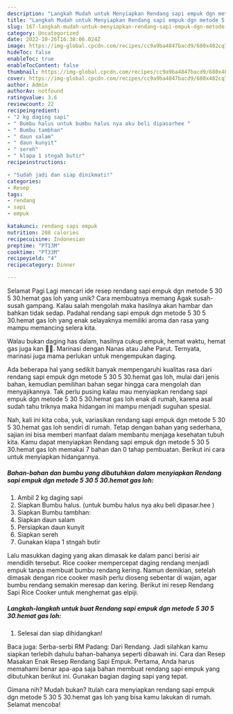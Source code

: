 ```yaml
---
description: "Langkah Mudah untuk Menyiapkan Rendang sapi empuk dgn metode 5 30 5 30.hemat gas loh yang Enak"
title: "Langkah Mudah untuk Menyiapkan Rendang sapi empuk dgn metode 5 30 5 30.hemat gas loh yang Enak"
slug: 167-langkah-mudah-untuk-menyiapkan-rendang-sapi-empuk-dgn-metode-5-30-5-30hemat-gas-loh-yang-enak
category: Uncategorized
date: 2022-10-26T16:38:06.024Z
image: https://img-global.cpcdn.com/recipes/cc9a9ba4847bacd9/680x482cq70/rendang-sapi-empuk-dgn-metode-5-30-5-30hemat-gas-loh-foto-resep-utama.jpg
hideToc: false
enableToc: true
enableTocContent: false
thumbnail: https://img-global.cpcdn.com/recipes/cc9a9ba4847bacd9/680x482cq70/rendang-sapi-empuk-dgn-metode-5-30-5-30hemat-gas-loh-foto-resep-utama.jpg
cover: https://img-global.cpcdn.com/recipes/cc9a9ba4847bacd9/680x482cq70/rendang-sapi-empuk-dgn-metode-5-30-5-30hemat-gas-loh-foto-resep-utama.jpg
author: Admin
authorAv: notfound
ratingvalue: 3.6
reviewcount: 22
recipeingredient:
- "2 kg daging sapi"
- " Bumbu halus untuk bumbu halus nya aku beli dipasarhee "
- " Bumbu tambhan"
- " daun salam"
- " daun kunyit"
- " sereh"
- " klapa 1 stngah butir"
recipeinstructions:

- "Sudah jadi dan siap dinikmati!"
categories:
- Resep
tags:
- rendang
- sapi
- empuk

katakunci: rendang sapi empuk 
nutrition: 208 calories
recipecuisine: Indonesian
preptime: "PT13M"
cooktime: "PT33M"
recipeyield: "4"
recipecategory: Dinner

---
```



Selamat Pagi Lagi mencari ide resep rendang sapi empuk dgn metode 5 30 5 30.hemat gas loh yang unik? Cara membuatnya memang Agak susah-susah gampang. Kalau salah mengolah maka hasilnya akan hambar dan bahkan tidak sedap. Padahal rendang sapi empuk dgn metode 5 30 5 30.hemat gas loh yang enak selayaknya memiliki aroma dan rasa yang mampu memancing selera kita.


Walau bukan daging has dalam, hasilnya cukup empuk, hemat waktu, hemat gas juga kan 👏😊. Marinasi dengan Nanas atau Jahe Parut. Ternyata, marinasi juga mama perlukan untuk mengempukan daging.

Ada beberapa hal yang sedikit banyak mempengaruhi kualitas rasa dari rendang sapi empuk dgn metode 5 30 5 30.hemat gas loh, mulai dari jenis bahan, kemudian pemilihan bahan segar hingga cara mengolah dan menyajikannya. Tak perlu pusing kalau mau menyiapkan rendang sapi empuk dgn metode 5 30 5 30.hemat gas loh enak di rumah, karena asal sudah tahu triknya maka hidangan ini mampu menjadi suguhan spesial.


Nah, kali ini kita coba, yuk, variasikan rendang sapi empuk dgn metode 5 30 5 30.hemat gas loh sendiri di rumah. Tetap dengan bahan yang sederhana, sajian ini bisa memberi manfaat dalam membantu menjaga kesehatan tubuh kita. Kamu dapat menyiapkan Rendang sapi empuk dgn metode 5 30 5 30.hemat gas loh memakai 7 bahan dan 0 tahap pembuatan. Berikut ini cara untuk menyiapkan hidangannya.

<!--inarticleads1-->

##### Bahan-bahan dan bumbu yang dibutuhkan dalam menyiapkan Rendang sapi empuk dgn metode 5 30 5 30.hemat gas loh:

1. Ambil 2 kg daging sapi
1. Siapkan  Bumbu halus. (untuk bumbu halus nya aku beli dipasar.hee )
1. Siapkan  Bumbu tambhan:
1. Siapkan  daun salam
1. Persiapkan  daun kunyit
1. Siapkan  sereh
1. Gunakan  klapa 1 stngah butir


Lalu masukkan daging yang akan dimasak ke dalam panci berisi air mendidih tersebut. Rice cooker mempercepat daging rendang menjadi empuk tanpa membuat bumbu rendang kering. Namun demikian, setelah dimasak dengan rice cooker masih perlu dioseng sebentar di wajan, agar bumbu rendang semakin meresap dan kering. Berikut ini resep Rendang Sapi Rice Cooker untuk menghemat gas elpiji. 

<!--inarticleads2-->

##### Langkah-langkah untuk buat Rendang sapi empuk dgn metode 5 30 5 30.hemat gas loh:


1. Selesai dan siap dihidangkan!

Baca juga: Serba-serbi RM Padang: Dari Rendang. Jadi silahkan kamu siapkan terlebih dahulu bahan-bahanya seperti dibawah ini. Cara dan Resep Masakan Enak Resep Rendang Sapi Empuk. Pertama, Anda harus memahami benar apa-apa saja bahan membuat rendang sapi empuk yang dibutuhkan berikut ini. Gunakan bagian daging sapi yang tepat. 

Gimana nih? Mudah bukan? Itulah cara menyiapkan rendang sapi empuk dgn metode 5 30 5 30.hemat gas loh yang bisa kamu lakukan di rumah. Selamat mencoba!
